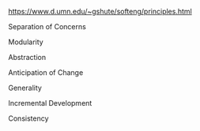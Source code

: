 https://www.d.umn.edu/~gshute/softeng/principles.html


Separation of Concerns


Modularity


Abstraction


Anticipation of Change


Generality


Incremental Development


Consistency


